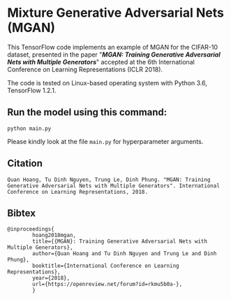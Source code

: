 Mixture Generative Adversarial Nets (MGAN)
======================================================

This TensorFlow code implements an example of MGAN for the CIFAR-10 dataset, presented in the paper "***MGAN: Training Generative Adversarial Nets with Multiple Generators***" accepted at the 6th International Conference on Learning Representations (ICLR 2018).

The code is tested on Linux-based operating system with Python 3.6, TensorFlow 1.2.1.

Run the model using this command:
-------------------------------------
	python main.py

Please kindly look at the file `main.py` for hyperparameter arguments.

Citation
--------
	Quan Hoang, Tu Dinh Nguyen, Trung Le, Dinh Phung. "MGAN: Training Generative Adversarial Nets with Multiple Generators". International Conference on Learning Representations, 2018.

Bibtex
------
```
@inproceedings{
        hoang2018mgan,
        title={{MGAN}: Training Generative Adversarial Nets with Multiple Generators},
        author={Quan Hoang and Tu Dinh Nguyen and Trung Le and Dinh Phung},
        booktitle={International Conference on Learning Representations},
        year={2018},
        url={https://openreview.net/forum?id=rkmu5b0a-},
        }
 ```
